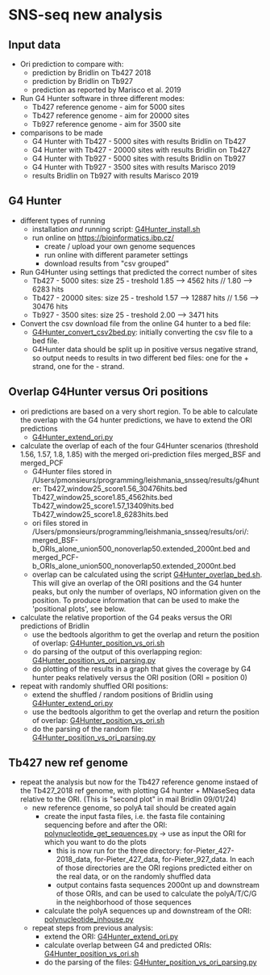 # SNS-seq new analysis

## Input data
* Ori prediction to compare with: 
    * prediction by Bridlin on Tb427 2018
    * prediction by Bridlin on Tb927
    * prediction as reported by Marisco et al. 2019
* Run G4 Hunter software in three different modes: 
    * Tb427 reference genome - aim for 5000 sites
    * Tb427 reference genome - aim for 20000 sites
    * Tb927 reference genome - aim for 3500 site
* comparisons to be made
    * G4 Hunter with Tb427 - 5000 sites with results Bridlin on Tb427 
    * G4 Hunter with Tb427 - 20000 sites with results Bridlin on Tb427 
    * G4 Hunter with Tb927 - 5000 sites with results Bridlin on Tb927
    * G4 Hunter with Tb927 - 3500 sites with results Marisco 2019
    * results Bridlin on Tb927 with results Marisco 2019

## G4 Hunter
* different types of running
    * installation *and* running script: [G4Hunter_install.sh](G4Hunter_install.sh)
    * run online on https://bioinformatics.ibp.cz/
        * create / upload your own genome sequences
        * run online with different parameter settings
        * download results from "csv grouped"
* Run G4Hunter using settings that predicted the correct number of sites
    * Tb427 -  5000 sites: size 25 - treshold 1.85 --> 4562 hits // 1.80 --> 6283 hits
    * Tb427 - 20000 sites: size 25 - treshold 1.57 --> 12887 hits // 1.56 --> 30476 hits
    * Tb927 -  3500 sites: size 25 - treshold 2.00 --> 3471 hits
* Convert the csv download file from the online G4 hunter to a bed file: 
    * [G4Hunter_convert_csv2bed.py](G4Hunter_convert_csv2bed.py): initially converting the csv file to a bed file. 
    * G4Hunter data should be split up in positive versus negative strand, so output needs to results in two different bed files: one for the + strand, one for the - strand.


## Overlap G4Hunter versus Ori positions
* ori predictions are based on a very short region. To be able to calculate the overlap with the G4 hunter predictions, we have to extend the ORI predictions
    * [G4Hunter_extend_ori.py](G4Hunter_extend_ori.py)
* calculate the overlap of each of the four G4Hunter scenarios (threshold 1.56, 1.57, 1.8, 1.85) with the merged ori-prediction files merged_BSF and merged_PCF
    * G4Hunter files stored in /Users/pmonsieurs/programming/leishmania_snsseq/results/g4hunter: Tb427_window25_score1.56_30476hits.bed	Tb427_window25_score1.85_4562hits.bed Tb427_window25_score1.57_13409hits.bed	Tb427_window25_score1.8_6283hits.bed
    * ori files stored in /Users/pmonsieurs/programming/leishmania_snsseq/results/ori/: merged_BSF-b_ORIs_alone_union500_nonoverlap50.extended_2000nt.bed and merged_PCF-b_ORIs_alone_union500_nonoverlap50.extended_2000nt.bed
    * overlap can be calculated using the script [G4Hunter_overlap_bed.sh](G4Hunter_overlap_bed.sh). This will give an overlap of the ORI positions and the G4 hunter peaks, but only the number of overlaps, NO information given on the position. To produce information that can be used to make the 'positional plots', see below.  
* calculate the relative proportion of the G4 peaks versus the ORI predictions of Bridlin
    * use the bedtools algorithm to get the overlap and return the position of overlap: [G4Hunter_position_vs_ori.sh](G4Hunter_position_vs_ori.sh)
    * do parsing of the output of this overlapping region: [G4Hunter_position_vs_ori_parsing.py](G4Hunter_position_vs_ori_parsing.py)
    * do plotting of the results in a graph that gives the coverage by G4 hunter peaks relatively versus the ORI position (ORI = position 0)
* repeat with randomly shuffled ORI positions: 
    * extend the shuffled / random positions of Bridlin using [G4Hunter_extend_ori.py](G4Hunter_extend_ori.py)
    * use the bedtools algorithm to get the overlap and return the position of overlap: [G4Hunter_position_vs_ori.sh](G4Hunter_position_vs_ori.sh)
    * do the parsing of the random file: [G4Hunter_position_vs_ori_parsing.py](G4Hunter_position_vs_ori_parsing.py)


## Tb427 new ref genome
* repeat the analysis but now for the Tb427 reference genome instaed of the Tb427_2018 ref genome, with plotting G4 hunter + MNaseSeq data relative to the ORI. (This is "second plot" in mail Bridlin 09/01/24) 
    * new reference genome, so polyA tail should be created again
        * create the input fasta files, i.e. the fasta file containing sequencing before and after the ORI: [polynucleotide_get_sequences.py](polynucleotide_get_sequences.py) -> use as input the ORI for which you want to do the plots
            * this is now run for the three directory: for-Pieter_427-2018_data, for-Pieter_427_data, for-Pieter_927_data. In each of those directories are the ORI regions predicted either on the real data, or on the randomly shuffled data
            * output contains fasta sequences 2000nt up and downstream of those ORIs, and can be used to calculate the polyA/T/C/G in the neighborhood of those sequences
        * calculate the polyA sequences up and downstream of the ORI: [polynucleotide_inhouse.py](polynucleotide_inhouse.py)
    * repeat steps from previous analysis: 
        * extend the ORI: [G4Hunter_extend_ori.py](G4Hunter_extend_ori.py)
        * calculate overlap between G4 and predicted ORIs: [G4Hunter_position_vs_ori.sh](G4Hunter_position_vs_ori.sh)
        * do the parsing of the files: [G4Hunter_position_vs_ori_parsing.py](G4Hunter_position_vs_ori_parsing.py)


